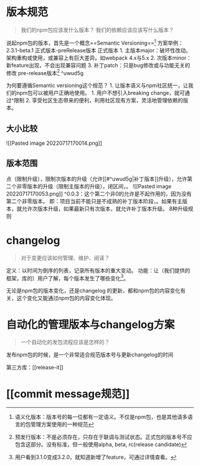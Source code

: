 # 版本规范
> 我们的npm包应该发什么版本？
> 我们的依赖应该应该写什么版本？

说起npm包的版本，首先是一个概念==Semantic Versioning==[^1]
方案举例：
	2.3.1-beta.1
正式版本-preRelease版本
正式版本
	1. 主版本major：破坏性改动。架构重构或使用，或兼容上有巨大差异。如webpack 4.x与5.x
	2. 次版本minor：新feature出现，不会出现兼容问题
	3. 补丁patch：只是bug修改或与功能无关的修改
pre-release版本[^2] ^uwud5g

为何要遵循Semantic versioning这个规范？
	1. 让版本语义与npm社区统一，让我们的npm包可以被用户正确地使用。
		1. 用户不想引入breaking change，就可通过^限制
	2. 享受社区生态带来的便利，利用社区现有方案，灵活地管理依赖的版本。
## 大小比较
![[Pasted image 20220717170014.png]]
## 版本范围
点（限制升级），限制次版本的升级（允许[[#^uwud5g|补丁版本]]升级），允许第二个非零版本的升级（限制主版本的升级），闭区间，。
![[Pasted image 20220717170053.png]]
^0.0.3：这个第二个非0的允许是不起作用的，因为没有第二个非零版本。
即：项目当前不能只是不成熟的补丁版本阶段，。如果有主版本，就允许次版本升级，如果最新只有次版本，就允许补丁版本升级。
8种升级规则
# changelog
>对于变更应该如何管理、维护、阅读？

定义：以时间为倒序的列表，记录所有版本的重大变动。
功能：让（我们提供的框架，库的）用户了解，每个版本发生了哪些变化[^3]。

无论是npm包的版本变化，还是changelog 的更新，都和npm包的内容变化有关，这个变化又能通过npm包的内容变化体现。

# 自动化的管理版本与changelog方案
>一个自动化的发包流程应该是怎样的？

发布npm包的时候，是一个非常适合规范版本号与更新changelog的时间

第三方库：[[release-it]]
# [[commit message规范]] 

[^1]: 语义化版本：版本号的每一位都有一定语义。不仅是npm包，也是其他请多语言的包管理方案使用的一种规范
[^2]: 预发行版本：不是必须存在，只存在于联调与测试状态。正式包的版本号不应包含这部分。没有标准，但一般使用alpha, beta, rc(release candidate)
[^3]: 用户看到3.1.0变成3.2.0，就知道新增了feature，可通过详情查看。